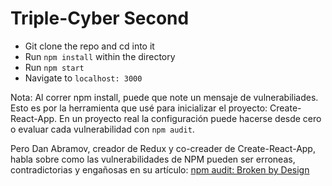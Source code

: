 # Triple-Cyber Second

- Git clone the repo and cd into it
- Run `npm install` within the directory
- Run `npm start`
- Navigate to `localhost: 3000`

Nota: Al correr npm install, puede que note un mensaje de vulnerabiliades. Esto es por la herramienta que usé para inicializar el proyecto: Create-React-App. En un proyecto real la configuración puede hacerse desde cero o evaluar cada vulnerabilidad con `npm audit`. 

Pero Dan Abramov, creador de Redux y co-creader de Create-React-App, habla sobre como las vulnerabilidades de NPM pueden ser erroneas, contradictorias y engañosas en su artículo: [npm audit: Broken by Design](https://overreacted.io/npm-audit-broken-by-design/#why-is-npm-audit-broken)

